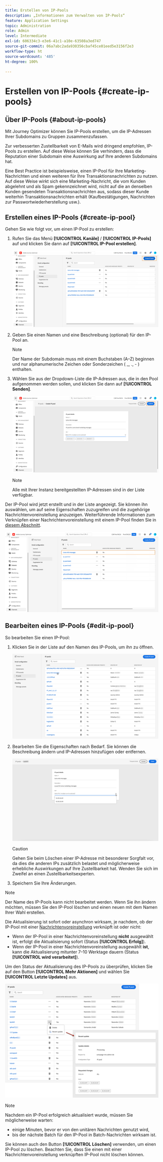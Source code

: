 ```yaml
---
title: Erstellen von IP-Pools
description: „Informationen zum Verwalten von IP-Pools“
feature: Application Settings
topic: Administration
role: Admin
level: Intermediate
exl-id: 606334c3-e3e6-41c1-a10e-63508a3ed747
source-git-commit: 06a7abc2ada930356cbaf45ce01eed5e3156f2e3
workflow-type: ht
source-wordcount: '485'
ht-degree: 100%

---
```


# Erstellen von IP-Pools {#create-ip-pools}

## Über IP-Pools {#about-ip-pools}

Mit Journey Optimizer können Sie IP-Pools erstellen, um die IP-Adressen Ihrer Subdomains zu Gruppen zusammenzufassen.

Zur verbesserten Zustellbarkeit von E-Mails wird dringend empfohlen, IP-Pools zu erstellen. Auf diese Weise können Sie verhindern, dass die Reputation einer Subdomain eine Auswirkung auf Ihre anderen Subdomains hat.

Eine Best Practice ist beispielsweise, einen IP-Pool für Ihre Marketing-Nachrichten und einen weiteren für Ihre Transaktionsnachrichten zu nutzen. Auf diese Weise wirkt sich eine Marketing-Nachricht, die vom Kunden abgelehnt und als Spam gekennzeichnet wird, nicht auf die an denselben Kunden gesendeten Transaktionsnachrichten aus, sodass dieser Kunde weiterhin Transaktionsnachrichten erhält (Kaufbestätigungen, Nachrichten zur Passwortwiederherstellung usw.).

## Erstellen eines IP-Pools {#create-ip-pool}

Gehen Sie wie folgt vor, um einen IP-Pool zu erstellen:

1. Rufen Sie das Menü **[!UICONTROL Kanäle]** / **[!UICONTROL IP-Pools]** auf und klicken Sie dann auf **[!UICONTROL IP-Pool erstellen]**.

   ![](../assets/ip-pool-create.png)

1. Geben Sie einen Namen und eine Beschreibung (optional) für den IP-Pool an.

   >[!NOTE]
   >
   >Der Name der Subdomain muss mit einem Buchstaben (A–Z) beginnen und nur alphanumerische Zeichen oder Sonderzeichen ( _, ., - ) enthalten.

1. Wählen Sie aus der Dropdown-Liste die IP-Adressen aus, die in den Pool aufgenommen werden sollen, und klicken Sie dann auf **[!UICONTROL Senden]**.

   ![](../assets/ip-pool-config.png)

   >[!NOTE]
   >
   >Alle mit Ihrer Instanz bereitgestellten IP-Adressen sind in der Liste verfügbar.

Der IP-Pool wird jetzt erstellt und in der Liste angezeigt. Sie können ihn auswählen, um auf seine Eigenschaften zuzugreifen und die zugehörige Nachrichtenvoreinstellung anzuzeigen. Weiterführende Informationen zum Verknüpfen einer Nachrichtenvoreinstellung mit einem IP-Pool finden Sie in [diesem Abschnitt](message-presets.md).

![](../assets/ip-pool-created.png)

## Bearbeiten eines IP-Pools {#edit-ip-pool}

So bearbeiten Sie einen IP-Pool:

1. Klicken Sie in der Liste auf den Namen des IP-Pools, um ihn zu öffnen.

   ![](../assets/ip-pool-list.png)

1. Bearbeiten Sie die Eigenschaften nach Bedarf. Sie können die Beschreibung ändern und IP-Adressen hinzufügen oder entfernen.

   ![](../assets/ip-pool-edit.png)

   >[!CAUTION]
   >
   >Gehen Sie beim Löschen einer IP-Adresse mit besonderer Sorgfalt vor, da dies die anderen IPs zusätzlich belastet und möglicherweise erhebliche Auswirkungen auf Ihre Zustellbarkeit hat. Wenden Sie sich im Zweifel an einen Zustellbarkeitsexperten.

1. Speichern Sie Ihre Änderungen.

>[!NOTE]
>
>Der Name des IP-Pools kann nicht bearbeitet werden. Wenn Sie ihn ändern möchten, müssen Sie den IP-Pool löschen und einen neuen mit dem Namen Ihrer Wahl erstellen.

Die Aktualisierung ist sofort oder asynchron wirksam, je nachdem, ob der IP-Pool mit einer [Nachrichtenvoreinstellung](message-presets.md) verknüpft ist oder nicht:

* Wenn der IP-Pool in einer Nachrichtenvoreinstellung **nicht** ausgewählt ist, erfolgt die Aktualisierung sofort (Status **[!UICONTROL Erfolg]**).
* Wenn der IP-Pool in einer Nachrichtenvoreinstellung ausgewählt **ist**, kann die Aktualisierung mitunter 7–10 Werktage dauern (Status **[!UICONTROL wird verarbeitet]**).

Um den Status der Aktualisierung des IP-Pools zu überprüfen, klicken Sie auf den Button **[!UICONTROL Mehr Aktionen]** und wählen Sie **[!UICONTROL Letzte Updates]** aus.

![](../assets/ip-pool-recent-update.png)

>[!NOTE]
>
>Nachdem ein IP-Pool erfolgreich aktualisiert wurde, müssen Sie möglicherweise warten:
>* einige Minuten, bevor er von den unitären Nachrichten genutzt wird,
>* bis der nächste Batch für den IP-Pool in Batch-Nachrichten wirksam ist.


Sie können auch den Button **[!UICONTROL Löschen]** verwenden, um einen IP-Pool zu löschen. Beachten Sie, dass Sie einen mit einer Nachrichtenvoreinstellung verknüpften IP-Pool nicht löschen können.

